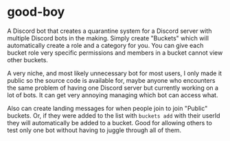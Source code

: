 # good-boy

A Discord bot that creates a quarantine system for a Discord server with multiple Discord bots in the making. Simply create "Buckets" which will automatically create a role and a category for you. You can give each bucket role very specific permissions and members in a bucket cannot view other buckets.

A very niche, and most likely unnecessary bot for most users, I only made it public so the source code is available for, maybe anyone who encounters the same problem of having one Discord server but currently working on a lot of bots. It can get very annoying managing which bot can access what.

Also can create landing messages for when people join to join "Public" buckets. Or, if they were added to the list with `buckets add` with their userId they will automatically be added to a bucket. Good for allowing others to test only one bot without having to juggle through all of them.
